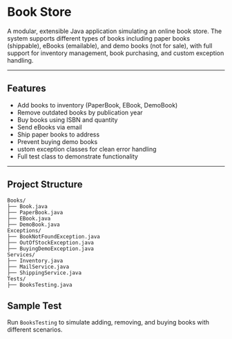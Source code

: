 # Book Store

A modular, extensible Java application simulating an online book store. The system supports different types of books including paper books (shippable), eBooks (emailable), and demo books (not for sale), with full support for inventory management, book purchasing, and custom exception handling.

---

## Features

- Add books to inventory (PaperBook, EBook, DemoBook)
- Remove outdated books by publication year
- Buy books using ISBN and quantity
- Send eBooks via email
- Ship paper books to address
- Prevent buying demo books
- ustom exception classes for clean error handling
- Full test class to demonstrate functionality

---

## Project Structure
```
Books/
├── Book.java
├── PaperBook.java
├── EBook.java
├── DemoBook.java
Exceptions/
├── BookNotFoundException.java
├── OutOfStockException.java
├── BuyingDemoException.java
Services/
├── Inventory.java
├── MailService.java
├── ShippingService.java
Tests/
├── BooksTesting.java
```

## Sample Test

Run `BooksTesting` to simulate adding, removing, and buying books with different scenarios.
